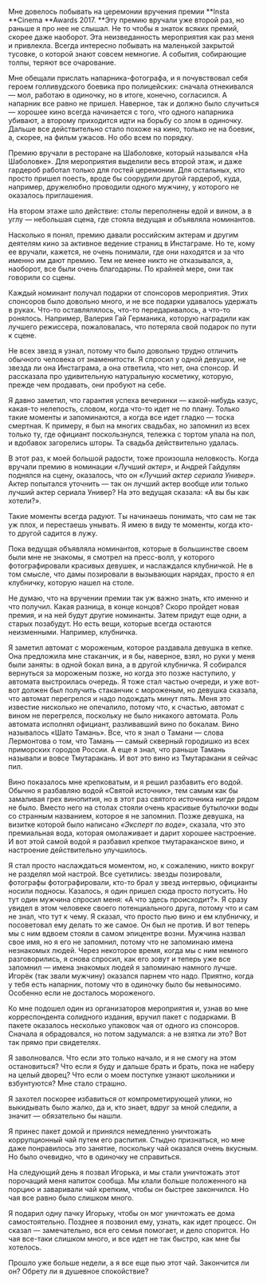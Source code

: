 Мне довелось побывать на церемонии вручения премии **Insta **Cinema **Awards 2017. **Эту премию вручали уже второй раз, но раньше я про нее не слышал. Не то чтобы я знаток всяких премий, скорее даже наоборот. Эта неизведанность мероприятия как раз меня и привлекла. Всегда интересно побывать на маленькой закрытой тусовке, о которой знают совсем немногие. А события, собирающие толпы, теряют все очарование.

Мне обещали прислать напарника-фотографа, и я почувствовал себя героем голливудского боевика про полицейских: сначала отнекивался — мол, работаю в одиночку, но в итоге, конечно, согласился. А напарник все равно не пришел. Наверное, так и должно было случиться — хорошее кино всегда начинается с того, что одного напарника убивают, а второму приходится идти на борьбу со злом в одиночку. Дальше все действительно стало похоже на кино, только не на боевик, а, скорее, на фильм ужасов. Но обо всем по порядку.

Премию вручали в ресторане на Шаболовке, который назывался «На Шаболовке». Для мероприятия выделили весь второй этаж, и даже гардероб работал только для гостей церемонии. Для остальных, кто просто пришел поесть, вроде бы соорудили другой гардероб, куда, например, дружелюбно проводили одного мужчину, у которого не оказалось приглашения. 

На втором этаже шло действие: столы переполнены едой и вином, а в углу — небольшая сцена, где стояла ведущая и объявляла номинантов. 

Насколько я понял, премию давали российским актерам и другим деятелям кино за активное ведение страниц в Инстаграме. Но те, кому ее вручали, кажется, не очень понимали, где они находятся и за что именно им дают премию. Тем не менее никто не отказывался, а, наоборот, все были очень благодарны. По крайней мере, они так говорили со сцены. 

Каждый номинант получал подарки от спонсоров мероприятия. Этих спонсоров было довольно много, и не все подарки удавалось удержать в руках. Что-то оставлялялось, что-то передаривалось, а что-то ронялось. Например, Валерия Гай Германика, которую наградили как лучшего режиссера, пожаловалась, что потеряла свой подарок по пути к сцене.

Не всех звезд я узнал, потому что было довольно трудно отличить обычного человека от знаменитости. Я спросил у одной девушки, не звезда ли она Инстаграма, а она ответила, что нет, она спонсор. И рассказала про удивительную натуральную косметику, которую, прежде чем продавать, они пробуют на себе. 

Я давно заметил, что гарантия успеха вечеринки — какой-нибудь казус, какая-то нелепость, словом, когда что-то идет не по плану. Только такие моменты и запоминаются, а когда все идет гладко — тоска смертная. К примеру, я был на многих свадьбах, но запомнил из всех только ту, где официант поскользнулся, тележка с тортом упала на пол, и вдобавок загорелись шторы. Та свадьба действительно удалась.

В этот раз, к моей большой радости, тоже произошла неловкость. Когда вручали премию в номинации _«Лучший актер»_, и Андрей Гайдулян поднялся на сцену, оказалось, что он _«Лучший актер сериала Универ»_. Актер попытался уточнить — так он лучший актер вообще или только лучший актер сериала Универ? На это ведущая сказала: «А вы бы как хотели?».

Такие моменты всегда радуют. Ты начинаешь понимать, что сам не так уж плох, и перестаешь унывать. Я имею в виду те моменты, когда кто-то другой садится в лужу.

Пока ведущая объявляла номинантов, которые в большинстве своем были мне не знакомы, я смотрел на пресс-волл, у которого фотографировали красивых девушек, и наслаждался клубничкой. Не в том смысле, что дамы позировали в вызывающих нарядах, просто я ел клубничку, которую нашел на столе.

Не думаю, что на вручении премии так уж важно знать, кто именно и что получил. Какая разница, в конце концов? Скоро пройдет новая премия, и на ней будут другие номинанты. Затем придут еще одни, а старых позабудут. Но есть вещи, которые всегда остаются неизменными. Например, клубничка.

Я заметил автомат с мороженым, которое раздавала девушка в кепке. Она предложила мне стаканчик, и я бы, наверное, взял, но руки у меня были заняты: в одной бокал вина, а в другой клубничка. Я собирался вернуться за мороженым позже, но когда это позже наступило, у автомата выстроилась очередь. Я тоже стал частью очереди, и уже вот-вот должен был получить стаканчик с мороженым, но девушка сказала, что автомат перегрелся и надо подождать минут пять. Меня это известие нисколько не опечалило, потому что, к счастью, автомат с вином не перегрелся, поскольку не было никакого автомата. Роль автомата исполнял официант, разливавший вино по бокалам. Вино называлось «Шато Тамань». Все, что я знал о Тамани — слова Лермонтова о том, что Тамань — самый скверный городишко из всех приморских городов России. А еще я знал, что раньше Тамань называли и вовсе Тмутаракань. И вот это вино из Тмутаракани я сейчас пил. 

Вино показалось мне крепковатым, и я решил разбавить его водой. Обычно я разбавляю водой «Святой источник», тем самым как бы замаливая грех винопития, но в этот раз святого источника нигде рядом не было. Вместо него на столах стояли очень красивые бутылочки воды со странным названием, которое я не запомнил. Позже девушка, на визитке которой было написано _«Эксперт по воде»_, сказала, что это премиальная вода, которая омолаживает и дарит хорошее настроение. И вот этой самой водой я разбавил крепкое тмутараканское вино, и настроение действительно улучшилось.

Я стал просто наслаждаться моментом, но, к сожалению, никто вокруг не разделял мой настрой. Все суетились: звезды позировали, фотографы фотографировали, кто-то брал у звезд интервью, официанты носили подносы. Казалось, я один пришел сюда просто потусить. Но тут один мужчина спросил меня: «А что здесь происходит?». Я сразу увидел в этом человеке своего потенциального друга, потому что и сам не знал, что тут к чему. Я сказал, что просто пью вино и ем клубничку, и посоветовал ему делать то же самое. Он был не против. И вот теперь мы с ним вдвоем стояли в самом эпицентре возни. Мужчина назвал свое имя, но я его не запомнил, потому что не запоминаю имена незнакомых людей. Через некоторое время, когда мы с ним немного разговорились, я снова спросил, как его зовут и теперь уже все запомнил — имена знакомых людей я запоминаю намного лучше. Игорёк (так звали мужчину) оказался парнем что надо. Приятно, когда у тебя есть напарник, потому что в одиночку было бы невыносимо. Особенно если не досталось мороженого.

Ко мне подошел один из организаторов мероприятия и, узнав во мне корреспондента солидного издания, вручил пакет с подарками. В пакете оказалось несколько упаковок чая от одного из спонсоров. Сначала я обрадовался, но потом задумался: а не взятка ли это? Вот так прямо при свидетелях.

Я заволновался. Что если это только начало, и я не смогу на этом остановиться? Что если я буду и дальше брать и брать, пока не наберу на целый дворец? Что если о моем поступке узнают школьники и взбунтуются? Мне стало страшно.

Я захотел поскорее избавиться от компрометирующей улики, но выкидывать было жалко, да и, кто знает, вдруг за мной следили, а значит — обязательно бы нашли.

Я принес пакет домой и принялся немедленно уничтожать коррупционный чай путем его распития. Стыдно признаться, но мне даже понравилось это занятие, поскольку чай оказался очень вкусным. Но было очевидно, что в одиночку не справиться.

На следующий день я позвал Игорька, и мы стали уничтожать этот порочащий меня напиток сообща. Мы клали больше положенного на порцию и заваривали чай крепким, чтобы он быстрее закончился. Но чая все равно было слишком много.

Я подарил одну пачку Игорьку, чтобы он мог уничтожать ее дома самостоятельно. Позднее я позвонил ему, узнать, как идет процесс. Он сказал — замечательно, вся его семья помогает, и дело спорится. Но чая все-таки слишком много, и все идет не так быстро, как мне бы хотелось.

Прошло уже больше недели, а я все еще пью этот чай. Закончится ли он? Обрету ли я душевное спокойствие?
